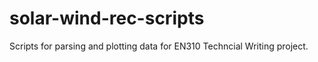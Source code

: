 # solar-wind-rec-scripts
Scripts for parsing and plotting data for EN310 Techncial Writing project.
